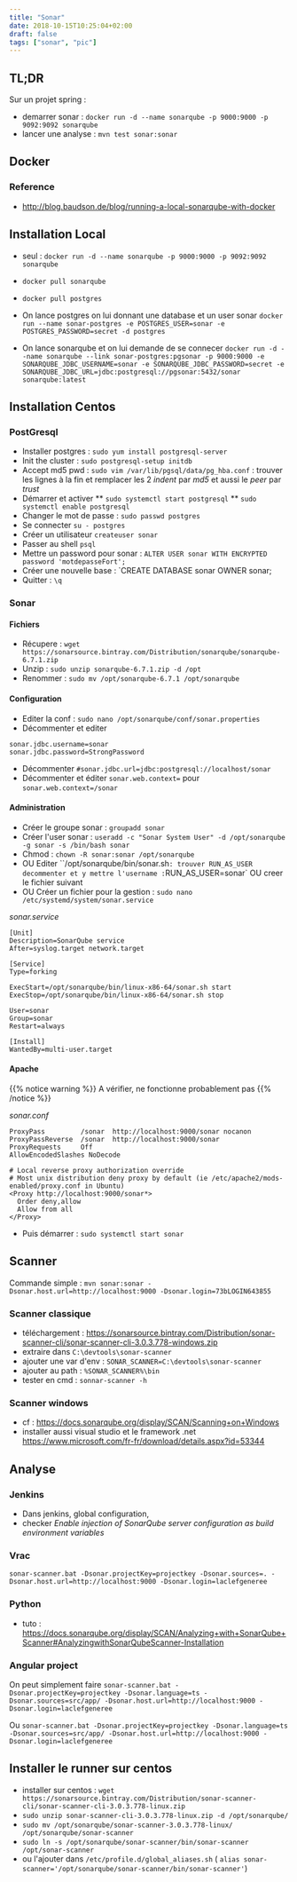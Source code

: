 ```yaml
---
title: "Sonar"
date: 2018-10-15T10:25:04+02:00
draft: false
tags: ["sonar", "pic"]
---
```


## TL;DR

Sur un projet spring : 

* demarrer sonar : `docker run -d --name sonarqube -p 9000:9000 -p 9092:9092 sonarqube`
* lancer une analyse : `mvn test sonar:sonar`

## Docker

###  Reference
* http://blog.baudson.de/blog/running-a-local-sonarqube-with-docker

## Installation Local

* seul : `docker run -d --name sonarqube -p 9000:9000 -p 9092:9092 sonarqube`

* `docker pull sonarqube`
* `docker pull postgres`
* On lance postgres on lui donnant une database et un user sonar `docker run --name sonar-postgres -e POSTGRES_USER=sonar -e POSTGRES_PASSWORD=secret -d postgres`
* On lance sonarqube et on lui demande de se connecer   `docker run -d --name sonarqube --link sonar-postgres:pgsonar -p 9000:9000 -e SONARQUBE_JDBC_USERNAME=sonar -e SONARQUBE_JDBC_PASSWORD=secret -e SONARQUBE_JDBC_URL=jdbc:postgresql://pgsonar:5432/sonar sonarqube:latest`

## Installation Centos

### PostGresql

* Installer postgres : `sudo yum install postgresql-server`
* Init the cluster : `sudo postgresql-setup initdb`
* Accept md5 pwd : `sudo vim /var/lib/pgsql/data/pg_hba.conf`  : trouver les lignes à la fin et remplacer les 2 _indent_ par _md5_ et aussi le _peer_ par _trust_
* Démarrer et activer
** `sudo systemctl start postgresql`
** `sudo systemctl enable postgresql`
* Changer le mot de passe : `sudo passwd postgres`
* Se connecter `su - postgres`
* Créer un utilisateur `createuser sonar`
* Passer au shell `psql`
* Mettre un password pour sonar : `ALTER USER sonar WITH ENCRYPTED password 'motdepasseFort';`
* Créer une nouvelle base : `CREATE DATABASE sonar OWNER sonar;
* Quitter : `\q`

### Sonar

#### Fichiers
* Récupere : `wget https://sonarsource.bintray.com/Distribution/sonarqube/sonarqube-6.7.1.zip`
* Unzip : `sudo unzip sonarqube-6.7.1.zip -d /opt`
* Renommer : `sudo mv /opt/sonarqube-6.7.1 /opt/sonarqube`

#### Configuration
* Editer la conf : `sudo nano /opt/sonarqube/conf/sonar.properties`
 * Décommenter et editer
```
sonar.jdbc.username=sonar
sonar.jdbc.password=StrongPassword
```

 * Décommenter `#sonar.jdbc.url=jdbc:postgresql://localhost/sonar`
 * Décommenter et éditer `sonar.web.context=` pour `sonar.web.context=/sonar`

#### Administration

* Créer le groupe sonar : `groupadd sonar`
* Créer l'user sonar : `useradd -c "Sonar System User" -d /opt/sonarqube -g sonar -s /bin/bash sonar`
* Chmod : `chown -R sonar:sonar /opt/sonarqube`
* OU Editer  ``/opt/sonarqube/bin/sonar.sh` : trouver RUN_AS_USER decommenter et y mettre l'username : `RUN_AS_USER=sonar` OU creer le fichier suivant
* OU Créer un fichier pour la gestion : `sudo nano /etc/systemd/system/sonar.service`

*sonar.service*
```
[Unit]
Description=SonarQube service
After=syslog.target network.target

[Service]
Type=forking

ExecStart=/opt/sonarqube/bin/linux-x86-64/sonar.sh start
ExecStop=/opt/sonarqube/bin/linux-x86-64/sonar.sh stop

User=sonar
Group=sonar
Restart=always

[Install]
WantedBy=multi-user.target
```

#### Apache

{{% notice warning %}}
A vérifier, ne fonctionne probablement pas
{{% /notice %}}

*sonar.conf*
```
ProxyPass         /sonar  http://localhost:9000/sonar nocanon
ProxyPassReverse  /sonar  http://localhost:9000/sonar
ProxyRequests     Off
AllowEncodedSlashes NoDecode

# Local reverse proxy authorization override
# Most unix distribution deny proxy by default (ie /etc/apache2/mods-enabled/proxy.conf in Ubuntu)
<Proxy http://localhost:9000/sonar*>
  Order deny,allow
  Allow from all
</Proxy>
```

* Puis démarrer : `sudo systemctl start sonar`


## Scanner

Commande simple : `mvn sonar:sonar -Dsonar.host.url=http://localhost:9000 -Dsonar.login=73bLOGIN643855`

### Scanner classique
* téléchargement : https://sonarsource.bintray.com/Distribution/sonar-scanner-cli/sonar-scanner-cli-3.0.3.778-windows.zip
* extraire dans `C:\devtools\sonar-scanner`
* ajouter une var d'env : `SONAR_SCANNER=C:\devtools\sonar-scanner`
* ajouter au path : `%SONAR_SCANNER%\bin`
* tester en cmd : `sonnar-scanner -h`

### Scanner windows
* cf : https://docs.sonarqube.org/display/SCAN/Scanning+on+Windows
* installer aussi visual studio et le framework .net https://www.microsoft.com/fr-fr/download/details.aspx?id=53344


## Analyse

### Jenkins

* Dans jenkins, global configuration,
 * checker _Enable injection of SonarQube server configuration as build environment variables_

### Vrac

`sonar-scanner.bat -Dsonar.projectKey=projectkey -Dsonar.sources=. -Dsonar.host.url=http://localhost:9000 -Dsonar.login=laclefgeneree`

### Python

* tuto : https://docs.sonarqube.org/display/SCAN/Analyzing+with+SonarQube+Scanner#AnalyzingwithSonarQubeScanner-Installation

### Angular project

On peut simplement faire `sonar-scanner.bat -Dsonar.projectKey=projectkey -Dsonar.language=ts -Dsonar.sources=src/app/ -Dsonar.host.url=http://localhost:9000 -Dsonar.login=laclefgeneree`

Ou `sonar-scanner.bat -Dsonar.projectKey=projectkey -Dsonar.language=ts -Dsonar.sources=src/app/ -Dsonar.host.url=http://localhost:9000 -Dsonar.login=laclefgeneree`

## Installer le runner sur centos

* installer sur centos : `wget https://sonarsource.bintray.com/Distribution/sonar-scanner-cli/sonar-scanner-cli-3.0.3.778-linux.zip`
* `sudo unzip sonar-scanner-cli-3.0.3.778-linux.zip -d /opt/sonarqube/`
* `sudo mv /opt/sonarqube/sonar-scanner-3.0.3.778-linux/ /opt/sonarqube/sonar-scanner`
*  `sudo ln -s /opt/sonarqube/sonar-scanner/bin/sonar-scanner /opt/sonar-scanner`
* ou l'ajouter dans `/etc/profile.d/global_aliases.sh` ( `alias sonar-scanner='/opt/sonarqube/sonar-scanner/bin/sonar-scanner'`)
